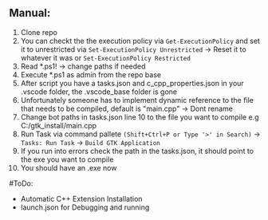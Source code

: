 ## Manual:

1. Clone repo
2. You can checkt the the execution policy via `Get-ExecutionPolicy` and set it to unrestricted via `Set-ExecutionPolicy Unrestricted` -> Reset it to whatever it was or `Set-ExecutionPolicy Restricted`
3. Read \*.ps1! -> change paths if needed
4. Execute \*.ps1 as admin from the repo base
5. After script you have a tasks.json and c_cpp_properties.json in your .vscode folder, the .vscode_base folder is gone
6. Unfortunately someone has to implement dynamic reference to the file that needs to be compiled, default is "main.cpp" -> Dont rename
7. Change bot paths in tasks.json line 10 to the file you want to compile e.g C:/gtk_install/main.cpp
8. Run Task via command pallete `(Shift+Ctrl+P or Type '>' in Search)` -> `Tasks: Run Task` -> `Build GTK Application`
9. If you run into errors check the path in the tasks.json, it should point to the exe you want to compile
10. You should have an .exe now

#ToDo:
- Automatic C++ Extension Installation
- launch.json for Debugging and running